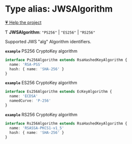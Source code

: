 # Type alias: JWSAlgorithm

[💗 Help the project](https://github.com/sponsors/panva)

Ƭ **JWSAlgorithm**: ``"PS256"`` \| ``"ES256"`` \| ``"RS256"``

Supported JWS "alg" Algorithm identifiers.

**`example`** PS256 CryptoKey algorithm
```ts
interface Ps256Algorithm extends RsaHashedKeyAlgorithm {
  name: 'RSA-PSS'
  hash: { name: 'SHA-256' }
}
```

**`example`** ES256 CryptoKey algorithm
```ts
interface Es256Algorithm extends EcKeyAlgorithm {
  name: 'ECDSA'
  namedCurve: 'P-256'
}
```

**`example`** RS256 CryptoKey algorithm
```ts
interface Rs256Algorithm extends RsaHashedKeyAlgorithm {
  name: 'RSASSA-PKCS1-v1_5'
  hash: { name: 'SHA-256' }
}
```
